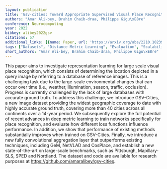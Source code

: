 ```yaml
---
layout: publication
title: 'Gsv-cities: Toward Appropriate Supervised Visual Place Recognition'
authors: "Amar Ali-bey, Brahim Chaib-draa, Philippe Gigu\xE8re"
conference: Neurocomputing
year: 2022
bibkey: alibey2022gsv
citations: 57
additional_links: [{name: Paper, url: 'https://arxiv.org/abs/2210.10239'}]
tags: ["Datasets", "Distance Metric Learning", "Evaluation", "Scalability", "Supervised"]
short_authors: "Amar Ali-bey, Brahim Chaib-draa, Philippe Gigu\xE8re"
---
```

This paper aims to investigate representation learning for large scale visual
place recognition, which consists of determining the location depicted in a
query image by referring to a database of reference images. This is a
challenging task due to the large-scale environmental changes that can occur
over time (i.e., weather, illumination, season, traffic, occlusion). Progress
is currently challenged by the lack of large databases with accurate ground
truth. To address this challenge, we introduce GSV-Cities, a new image dataset
providing the widest geographic coverage to date with highly accurate ground
truth, covering more than 40 cities across all continents over a 14-year
period. We subsequently explore the full potential of recent advances in deep
metric learning to train networks specifically for place recognition, and
evaluate how different loss functions influence performance. In addition, we
show that performance of existing methods substantially improves when trained
on GSV-Cities. Finally, we introduce a new fully convolutional aggregation
layer that outperforms existing techniques, including GeM, NetVLAD and
CosPlace, and establish a new state-of-the-art on large-scale benchmarks, such
as Pittsburgh, Mapillary-SLS, SPED and Nordland. The dataset and code are
available for research purposes at https://github.com/amaralibey/gsv-cities.